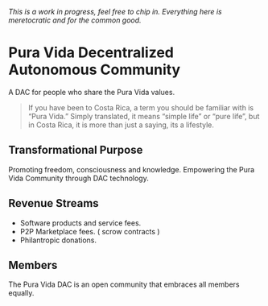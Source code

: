 *This is a work in progress, feel free to chip in. Everything here is meretocratic and for the common good.*

# Pura Vida Decentralized Autonomous Community

A DAC for people who share the Pura Vida values.

> If you have been to Costa Rica, a term you should be familiar with is “Pura Vida.” Simply translated, it means “simple life” or “pure life”, but in Costa Rica, it is more than just a saying, its a lifestyle. 

## Transformational Purpose

Promoting freedom, consciousness and knowledge. Empowering the Pura Vida Community through DAC technology.

## Revenue Streams

- Software products and service fees.
- P2P Marketplace fees. ( scrow contracts )
- Philantropic donations.

## Members

The Pura Vida DAC is an open community that embraces all members equally. 

